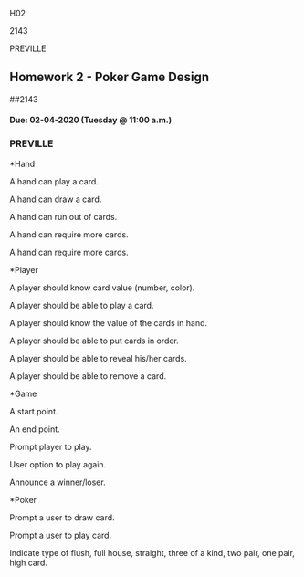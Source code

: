 H02

2143

PREVILLE

## Homework 2 - Poker Game Design
##2143
#### Due: 02-04-2020 (Tuesday @ 11:00 a.m.)

### PREVILLE


*Hand

A hand can play a card.

A hand can draw a card.

A hand can run out of cards.

A hand can require more cards.

A hand can require more cards.


*Player

A player should know card value (number, color).

A player should be able to play a card.

A player should know the value of the cards in hand.

A player should be able to put cards in order.

A player should be able to reveal his/her cards.

A player should be able to remove a card.


*Game

A start point.

An end point.

Prompt player to play.

User option to play again.

Announce a winner/loser.


*Poker

Prompt a user to draw card.

Prompt a user to play card.

Indicate type of flush, full house, straight, three of a kind,
two pair, one pair, high card.


